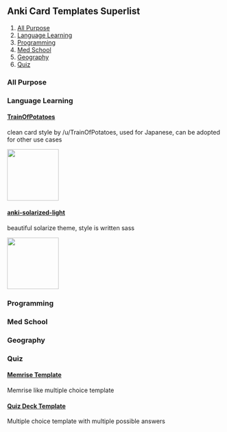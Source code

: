 ## Anki Card Templates Superlist

1. [All Purpose](#All+Purpose)
2. [Language Learning](#Language+Learning)
3. [Programming](#Programming)
4. [Med School](#Med+School)
5. [Geography](#Geography)
6. [Quiz](#Quiz)

### All Purpose 

### Language Learning

#### [TrainOfPotatoes](https://www.reddit.com/r/Anki/comments/4n6cbf/does_anyone_have_a_goodlooking_anki_css_template/) 

clean card style by /u/TrainOfPotatoes, used for Japanese, can be adopted for other use cases

<img src="https://i.imgur.com/PCOegfB.png" style="width: 120px;">

#### [anki-solarized-light](https://github.com/NSBum/anki-themes) 

beautiful solarize theme, style is written sass

<img src="https://i.imgur.com/ay6cmg9.png" style="width: 120px;">

### Programming


### Med School


### Geography

### Quiz

#### [Memrise Template](https://ankiweb.net/shared/info/289642102)

Memrise like multiple choice template

#### [Quiz Deck Template](https://ankiweb.net/shared/info/947272864)

Multiple choice template with multiple possible answers
